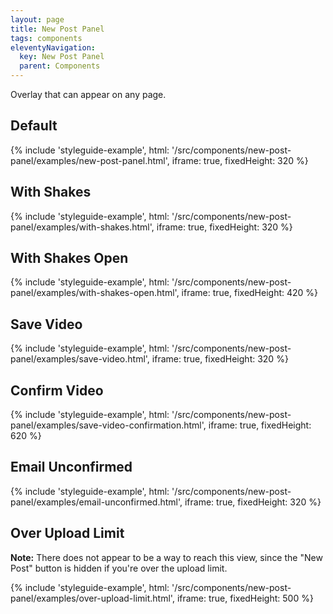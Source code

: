 ```yaml
---
layout: page
title: New Post Panel
tags: components
eleventyNavigation:
  key: New Post Panel
  parent: Components
---
```


Overlay that can appear on any page.

## Default

{%
	include 'styleguide-example', html: '/src/components/new-post-panel/examples/new-post-panel.html',
	iframe: true,
	fixedHeight: 320
%}

## With Shakes

{%
	include 'styleguide-example', html: '/src/components/new-post-panel/examples/with-shakes.html',
	iframe: true,
	fixedHeight: 320
%}

## With Shakes Open

{%
	include 'styleguide-example', html: '/src/components/new-post-panel/examples/with-shakes-open.html',
	iframe: true,
	fixedHeight: 420
%}

## Save Video

{%
	include 'styleguide-example', html: '/src/components/new-post-panel/examples/save-video.html',
	iframe: true,
	fixedHeight: 320
%}

## Confirm Video

{%
	include 'styleguide-example', html: '/src/components/new-post-panel/examples/save-video-confirmation.html',
	iframe: true,
	fixedHeight: 620
%}

## Email Unconfirmed

{%
	include 'styleguide-example', html: '/src/components/new-post-panel/examples/email-unconfirmed.html',
	iframe: true,
	fixedHeight: 320
%}

## Over Upload Limit

**Note:** There does not appear to be a way to reach this view,
since the "New Post" button is hidden if you're over the upload limit.

{%
	include 'styleguide-example', html: '/src/components/new-post-panel/examples/over-upload-limit.html',
	iframe: true,
		fixedHeight: 500
%}
